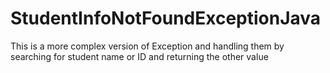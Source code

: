 # StudentInfoNotFoundExceptionJava
This is a more complex version of Exception and handling them by searching for student name or ID and returning the other value
